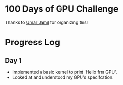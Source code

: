 # **100 Days of GPU Challenge**

Thanks to [Umar Jamil](https://github.com/hkproj/100-days-of-gpu) for organizing this!

# Progress Log

## Day 1
- Implemented a basic kernel to print 'Hello frm GPU'.
- Looked at and understood my GPU's specifcation.

